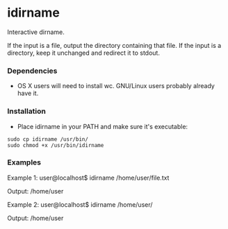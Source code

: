 idirname
========

Interactive dirname.

If the input is a file, output the directory containing that file. If the input is a directory, keep it unchanged and redirect it to stdout.

### Dependencies
- OS X users will need to install wc. GNU/Linux users probably already have it.

### Installation
- Place idirname in your PATH and make sure it's executable:

```
sudo cp idirname /usr/bin/
sudo chmod +x /usr/bin/idirname
```

### Examples
Example 1:
user@localhost$ idirname /home/user/file.txt

Output:
/home/user

Example 2:
user@localhost$ idirname /home/user/

Output:
/home/user

